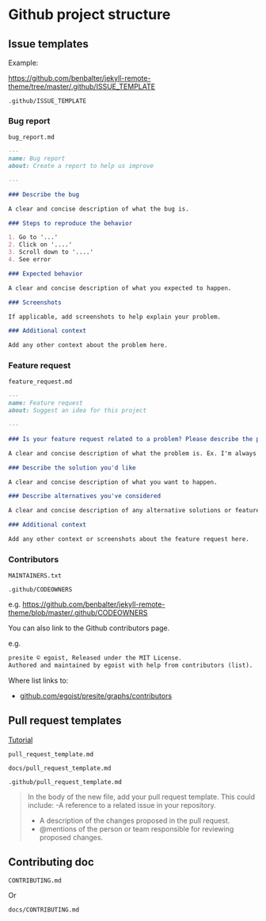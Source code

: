 # Github project structure

## Issue templates

Example: 

https://github.com/benbalter/jekyll-remote-theme/tree/master/.github/ISSUE_TEMPLATE

```
.github/ISSUE_TEMPLATE
```

### Bug report

`bug_report.md`

```markdown
---
name: Bug report
about: Create a report to help us improve

---

### Describe the bug

A clear and concise description of what the bug is.

### Steps to reproduce the behavior

1. Go to '...'
2. Click on '....'
3. Scroll down to '....'
4. See error

### Expected behavior

A clear and concise description of what you expected to happen.

### Screenshots

If applicable, add screenshots to help explain your problem.

### Additional context

Add any other context about the problem here.
```
	
### Feature request

`feature_request.md`

```markdown
---
name: Feature request
about: Suggest an idea for this project

---

### Is your feature request related to a problem? Please describe the problem you're trying to solve.

A clear and concise description of what the problem is. Ex. I'm always frustrated when [...]

### Describe the solution you'd like

A clear and concise description of what you want to happen.

### Describe alternatives you've considered

A clear and concise description of any alternative solutions or features you've considered.

### Additional context

Add any other context or screenshots about the feature request here.
```


### Contributors

```
MAINTAINERS.txt
```

```
.github/CODEOWNERS
```

e.g. https://github.com/benbalter/jekyll-remote-theme/blob/master/.github/CODEOWNERS

You can also link to the Github contributors page.

e.g.


```markdown
presite © egoist, Released under the MIT License.
Authored and maintained by egoist with help from contributors (list).
```
Where  list links to:

- [github.com/egoist/presite/graphs/contributors](https://github.com/egoist/presite/graphs/contributors)


## Pull request templates

[Tutorial](https://help.github.com/en/github/building-a-strong-community/creating-a-pull-request-template-for-your-repository)

```
pull_request_template.md

docs/pull_request_template.md

.github/pull_request_template.md
```

> In the body of the new file, add your pull request template. This could include:
> -A reference to a related issue in your repository.
> - A description of the changes proposed in the pull request.
> - @mentions of the person or team responsible for reviewing proposed changes.


## Contributing doc

```
CONTRIBUTING.md
```

Or

```
docs/CONTRIBUTING.md
```

<!--stackedit_data:
eyJoaXN0b3J5IjpbLTExMDEwMDY3MzldfQ==
-->